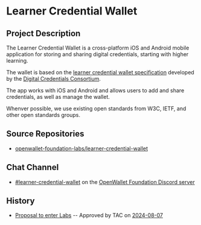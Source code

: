 # Learner Credential Wallet

## Project Description

The Learner Credential Wallet is a cross-platform iOS and Android mobile application for storing and sharing digital credentials, starting with higher learning.

The wallet is based on the [learner credential wallet specification](https://digitalcredentials.mit.edu/docs/Learner-Credential-Wallet-Specification-May-2021.pdf) developed by the [Digital Credentials Consortium](https://digitalcredentials.mit.edu/).

The app works with iOS and Android and allows users to add and share credentials, as well as manage the wallet.

Whenver possible, we use existing open standards from W3C, IETF, and other open standards groups.

## Source Repositories

- [openwallet-foundation-labs/learner-credential-wallet](https://github.com/openwallet-foundation-labs/learner-credential-wallet)

## Chat Channel

- [#learner-credential-wallet](https://discord.com/channels/1022962884864643214/1271193837880217640) on the [OpenWallet Foundation Discord server](https://discord.gg/openwalletfoundation)

## History

- [Proposal to enter Labs](https://github.com/openwallet-foundation/project-proposals/blob/5cb8fb494e0c3788a1b2ba1b722b6b483505988c/projects/learner-credential-wallet.md) -- Approved by TAC on [2024-08-07](../meetings/2024/2024-08-07.md)
